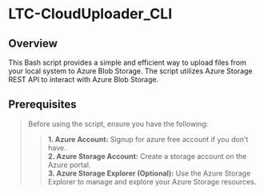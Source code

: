 # LTC-CloudUploader_CLI

## Overview

This Bash script provides a simple and efficient way to upload files from your local system to Azure Blob Storage. The script utilizes Azure Storage REST API to interact with Azure Blob Storage.

## Prerequisites

>Before using the script, ensure you have the following:
>>**1. Azure Account:** Signup for azure free account if you don't have.<br>
>>**2. Azure Storage Account:** Create a storage account on the Azure portal. <br>
>>**3. Azure Storage Explorer (Optional):** Use the Azure Storage Explorer to manage and explore your Azure Storage resources.